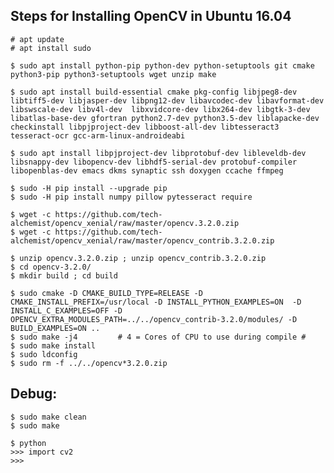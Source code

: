 
Steps for Installing OpenCV in Ubuntu 16.04
-
    # apt update
    # apt install sudo
    
    $ sudo apt install python-pip python-dev python-setuptools git cmake python3-pip python3-setuptools wget unzip make
    
    $ sudo apt install build-essential cmake pkg-config libjpeg8-dev libtiff5-dev libjasper-dev libpng12-dev libavcodec-dev libavformat-dev libswscale-dev libv4l-dev  libxvidcore-dev libx264-dev libgtk-3-dev libatlas-base-dev gfortran python2.7-dev python3.5-dev liblapacke-dev checkinstall libpjproject-dev libboost-all-dev libtesseract3 tesseract-ocr gcc-arm-linux-androideabi
    
    $ sudo apt install libpjproject-dev libprotobuf-dev libleveldb-dev libsnappy-dev libopencv-dev libhdf5-serial-dev protobuf-compiler libopenblas-dev emacs dkms synaptic ssh doxygen ccache ffmpeg
    
    $ sudo -H pip install --upgrade pip
    $ sudo -H pip install numpy pillow pytesseract require
    
    $ wget -c https://github.com/tech-alchemist/opencv_xenial/raw/master/opencv.3.2.0.zip
    $ wget -c https://github.com/tech-alchemist/opencv_xenial/raw/master/opencv_contrib.3.2.0.zip

    $ unzip opencv.3.2.0.zip ; unzip opencv_contrib.3.2.0.zip
    $ cd opencv-3.2.0/
    $ mkdir build ; cd build

    $ sudo cmake -D CMAKE_BUILD_TYPE=RELEASE -D CMAKE_INSTALL_PREFIX=/usr/local -D INSTALL_PYTHON_EXAMPLES=ON  -D INSTALL_C_EXAMPLES=OFF -D OPENCV_EXTRA_MODULES_PATH=../../opencv_contrib-3.2.0/modules/ -D BUILD_EXAMPLES=ON ..
    $ sudo make -j4         # 4 = Cores of CPU to use during compile # 
    $ sudo make install
    $ sudo ldconfig
    $ sudo rm -f ../../opencv*3.2.0.zip
    
Debug:
-
    $ sudo make clean
    $ sudo make
    
    $ python
    >>> import cv2
    >>>


